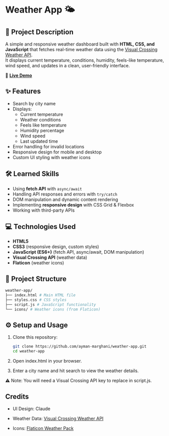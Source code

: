 # Weather App 🌤️

## 📖 Project Description
A simple and responsive weather dashboard built with **HTML, CSS, and JavaScript** that fetches real-time weather data using the [Visual Crossing Weather API](https://www.visualcrossing.com/weather-api/).  
It displays current temperature, conditions, humidity, feels-like temperature, wind speed, and updates in a clean, user-friendly interface.  

🔗 **[Live Demo](https://ayman-marghani.github.io/weather-app/)**  

## ✨ Features
- Search by city name  
- Displays:
  - Current temperature  
  - Weather conditions  
  - Feels like temperature  
  - Humidity percentage  
  - Wind speed  
  - Last updated time  
- Error handling for invalid locations  
- Responsive design for mobile and desktop  
- Custom UI styling with weather icons  



## 🛠️ Learned Skills
- Using **fetch API** with `async/await`  
- Handling API responses and errors with `try/catch`  
- DOM manipulation and dynamic content rendering  
- Implementing **responsive design** with CSS Grid & Flexbox  
- Working with third-party APIs  



## 💻 Technologies Used
- **HTML5**  
- **CSS3** (responsive design, custom styles)  
- **JavaScript (ES6+)** (fetch API, async/await, DOM manipulation)  
- **Visual Crossing API** (weather data)  
- **Flaticon** (weather icons)  



## 📂 Project Structure
```bash
weather-app/
├── index.html # Main HTML file
├── styles.css # CSS styles
├── script.js # JavaScript functionality
└── icons/ # Weather icons (from Flaticon)
```

## ⚙️ Setup and Usage
1. Clone this repository:
   ```bash
   git clone https://github.com/ayman-marghani/weather-app.git
   cd weather-app
   ```
2. Open index.html in your browser.

3. Enter a city name and hit search to view the weather details.

⚠️ Note: You will need a Visual Crossing API key to replace in script.js.


## Credits
- UI Design: Claude

- Weather Data: [Visual Crossing Weather API](https://www.visualcrossing.com/weather-api)

- Icons: [Flaticon Weather Pack](https://www.flaticon.com/packs/weather-161)

